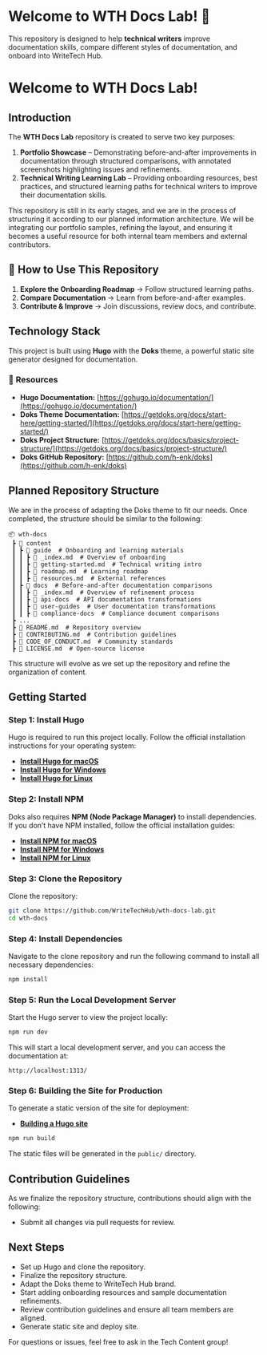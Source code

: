 # Welcome to WTH Docs Lab! 🚀

This repository is designed to help **technical writers** improve documentation skills, compare different styles of documentation, and onboard into WriteTech Hub.


# Welcome to WTH Docs Lab!

## Introduction

The **WTH Docs Lab** repository is created to serve two key purposes:

1. **Portfolio Showcase** – Demonstrating before-and-after improvements in documentation through structured comparisons, with annotated screenshots highlighting issues and refinements.
2. **Technical Writing Learning Lab** – Providing onboarding resources, best practices, and structured learning paths for technical writers to improve their documentation skills.

This repository is still in its early stages, and we are in the process of structuring it according to our planned information architecture. We will be integrating our portfolio samples, refining the layout, and ensuring it becomes a useful resource for both internal team members and external contributors.

## 🔹 How to Use This Repository
1. **Explore the Onboarding Roadmap** → Follow structured learning paths.
2. **Compare Documentation** → Learn from before-and-after examples.
3. **Contribute & Improve** → Join discussions, review docs, and contribute.

## Technology Stack

This project is built using **Hugo** with the **Doks** theme, a powerful static site generator designed for documentation.

### 📌 **Resources**

- **Hugo Documentation:** [https://gohugo.io/documentation/](https://gohugo.io/documentation/)
- **Doks Theme Documentation:** [https://getdoks.org/docs/start-here/getting-started/](https://getdoks.org/docs/start-here/getting-started/)
- **Doks Project Structure:** [https://getdoks.org/docs/basics/project-structure/](https://getdoks.org/docs/basics/project-structure/)
- **Doks GitHub Repository:** [https://github.com/h-enk/doks](https://github.com/h-enk/doks)

## Planned Repository Structure

We are in the process of adapting the Doks theme to fit our needs. Once completed, the structure should be similar to the following:

```
📦 wth-docs
 ┣ 📂 content
 ┃ ┣ 📂 guide  # Onboarding and learning materials
 ┃ ┃ ┣ 📜 _index.md  # Overview of onboarding
 ┃ ┃ ┣ 📜 getting-started.md  # Technical writing intro
 ┃ ┃ ┣ 📜 roadmap.md  # Learning roadmap
 ┃ ┃ ┣ 📜 resources.md  # External references
 ┃ ┣ 📂 docs  # Before-and-after documentation comparisons
 ┃ ┃ ┣ 📜 _index.md  # Overview of refinement process
 ┃ ┃ ┣ 📂 api-docs  # API documentation transformations
 ┃ ┃ ┣ 📂 user-guides  # User documentation transformations
 ┃ ┃ ┣ 📂 compliance-docs  # Compliance document comparisons
 ┣ ...
 ┣ 📜 README.md  # Repository overview
 ┣ 📜 CONTRIBUTING.md  # Contribution guidelines
 ┣ 📜 CODE_OF_CONDUCT.md  # Community standards
 ┣ 📜 LICENSE.md  # Open-source license
```

This structure will evolve as we set up the repository and refine the organization of content.

## Getting Started

### Step 1: Install Hugo

Hugo is required to run this project locally. Follow the official installation instructions for your operating system:

- [**Install Hugo for macOS**](https://gohugo.io/getting-started/installing/#macos)
- [**Install Hugo for Windows**](https://gohugo.io/getting-started/installing/#windows)
- [**Install Hugo for Linux**](https://gohugo.io/getting-started/installing/#linux)

### Step 2: Install NPM

Doks also requires **NPM (Node Package Manager)** to install dependencies. If you don’t have NPM installed, follow the official installation guides:

- [**Install NPM for macOS**](https://nodejs.org/en/download/)
- [**Install NPM for Windows**](https://nodejs.org/en/download/)
- [**Install NPM for Linux**](https://nodejs.org/en/download/)

### Step 3: Clone the Repository

Clone the repository:

```sh
git clone https://github.com/WriteTechHub/wth-docs-lab.git
cd wth-docs
```

### Step 4: Install Dependencies

Navigate to the clone repository and run the following command to install all necessary dependencies:

```sh
npm install
```

### Step 5: Run the Local Development Server

Start the Hugo server to view the project locally:

```sh
npm run dev
```

This will start a local development server, and you can access the documentation at:

```
http://localhost:1313/
```

### Step 6: Building the Site for Production

To generate a static version of the site for deployment:

- [**Building a Hugo site**](https://gohugo.io/commands/hugo/)

```sh
npm run build
```

The static files will be generated in the `public/` directory.

## Contribution Guidelines

As we finalize the repository structure, contributions should align with the following:

- Submit all changes via pull requests for review.

## Next Steps

* Set up Hugo and clone the repository.
* Finalize the repository structure.
* Adapt the Doks theme to WriteTech Hub brand.
* Start adding onboarding resources and sample documentation refinements.
* Review contribution guidelines and ensure all team members are aligned.
* Generate static site and deploy site.

For questions or issues, feel free to ask in the Tech Content group!

